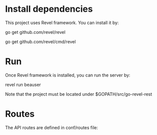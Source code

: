 
# Install dependencies
This project uses Revel framework. You can install it by:

go get github.com/revel/revel

go get github.com/revel/cmd/revel

# Run
Once Revel framework is installed, you can run the server by:

revel run beauser

Note that the project must be located under $GOPATH/src/go-revel-rest

# Routes
The API routes are defined in conf/routes file:
